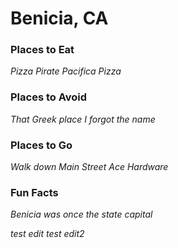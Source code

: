 # Benicia, CA

### Places to Eat
*Pizza Pirate*
*Pacifica Pizza*
### Places to Avoid
*That Greek place I forgot the name*
### Places to Go
*Walk down Main Street*
*Ace Hardware*
### Fun Facts
*Benicia was once the state capital*

*test edit*
*test edit2*
